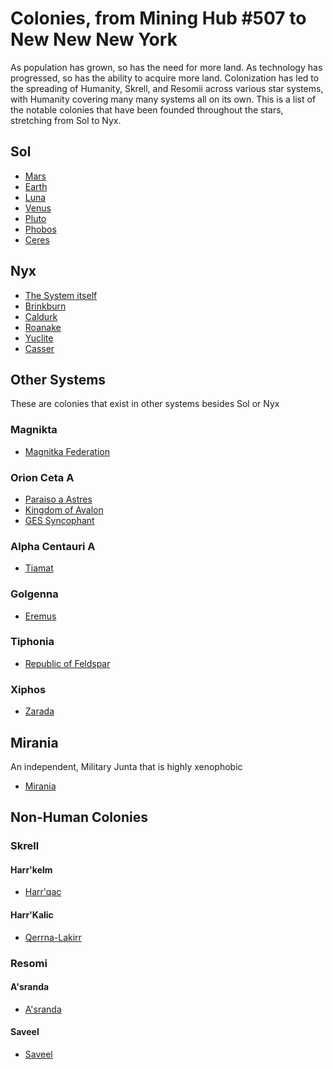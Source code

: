 # Colonies, from Mining Hub #507 to New New New York

As population has grown, so has the need for more land. As technology has progressed, so has the ability to acquire more land. Colonization has led to the spreading of Humanity, Skrell, and Resomii across various star systems, with Humanity covering many many systems all on its own. This is a list of the notable colonies that have been founded throughout the stars, stretching from Sol to Nyx.

## Sol
  * [Mars](https://baystation12.net/lore/Planets-and-Systems/Sol/Mars)
  * [Earth](https://baystation12.net/lore/Planets-and-Systems/Sol/Earth)
  * [Luna](https://baystation12.net/lore/Planets-and-Systems/Sol/Luna)
  * [Venus](https://baystation12.net/lore/Planets-and-Systems/Sol/Venus)
  * [Pluto](https://baystation12.net/lore/Planets-and-Systems/Sol/Pluto)
  * [Phobos](https://baystation12.net/lore/Planets-and-Systems/Sol/Phobos)
  * [Ceres](https://baystation12.net/lore/Planets-and-Systems/Sol/Ceres)

## Nyx

  * [The System itself](https://baystation12.net/lore/Planets-and-Systems/Nyx/The-Nyx-System)
  * [Brinkburn](https://baystation12.net/lore/Planets-and-Systems/Nyx/Brinkburn)
  * [Caldurk](https://baystation12.net/lore/Planets-and-Systems/Nyx/Caldurk)
  * [Roanake](https://baystation12.net/lore/Planets-and-Systems/Nyx/Roanake)
  * [Yuclite](https://baystation12.net/lore/Planets-and-Systems/Nyx/Yuclite)
  * [Casser](https://baystation12.net/lore/Planets-and-Systems/Nyx/Casser)

## Other Systems

These are colonies that exist in other systems besides Sol or Nyx

### Magnikta 

  * [Magnitka Federation](https://baystation12.net/lore/Planets-and-Systems/Magnikta)

### Orion Ceta A
  
  * [Paraiso a Astres](https://baystation12.net/lore/Planets-and-Systems/OCA/Parasio)
  * [Kingdom of Avalon](https://baystation12.net/lore/Planets-and-Systems/OCA/Avalon)
  * [GES Syncophant](https://baystation12.net/lore/Planets-and-Systems/OCA/GES)

### Alpha Centauri A

  * [Tiamat](https://baystation12.net/lore/Planets-and-Systems/Tiamat)

### Golgenna  

* [Eremus](https://baystation12.net/lore/Planets-and-Systems/Eremus)

### Tiphonia

  * [Republic of Feldspar](https://baystation12.net/lore/Planets-and-Systems/Feldspar)

### Xiphos

* [Zarada](https://baystation12.net/lore/Planets-and-Systems/Zarada)

## Mirania

An independent, Military Junta that is highly xenophobic

* [Mirania](https://baystation12.net/lore/Planets-and-Systems/Mirania)

## Non-Human Colonies

### Skrell 

#### Harr'kelm

  * [Harr'qac](https://baystation12.net/lore/Planets-and-Systems/Skrell/Harr'qac)

#### Harr'Kalic

  * [Qerrna-Lakirr](https://baystation12.net/lore/Planets-and-Systems/Skrell/Lakirr)

### Resomi

#### A'sranda

  * [A'sranda](https://baystation12.net/lore/Planets-and-Systems/Resomi/Asranda)
  
#### Saveel

  * [Saveel](https://baystation12.net/lore/Planets-and-Systems/ResomiSaveel)
